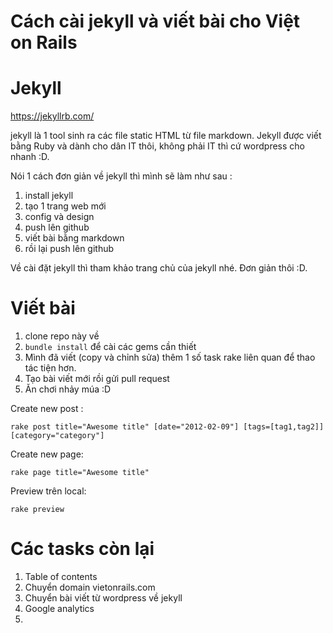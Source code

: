 Cách cài jekyll và viết bài cho Việt on Rails
===

# Jekyll
https://jekyllrb.com/

jekyll là 1 tool sinh ra các file static HTML từ file markdown. Jekyll được viết bằng Ruby và dành cho dân IT thôi, không phải IT thì cứ wordpress cho nhanh :D.

Nói 1 cách đơn giản về jekyll thì mình sẽ làm như sau :

1. install jekyll
2. tạo 1 trang web mới
3. config và design
4. push lên github
5. viết bài bằng markdown
6. rồi lại push lên github

Về cài đặt jekyll thì tham khảo trang chủ của jekyll nhé. Đơn giản thôi :D.

# Viết bài

1. clone repo này về
2. `bundle install` để cài các gems cần thiết
3. Mình đã viết (copy và chỉnh sửa)  thêm 1 số task rake liên quan để thao tác tiện hơn.
4. Tạo bài viết mới rồi gửi pull request
5. Ăn chơi nhảy múa :D

Create new post :

```
rake post title="Awesome title" [date="2012-02-09"] [tags=[tag1,tag2]] [category="category"]
```

Create new page:

```
rake page title="Awesome title"
```

Preview trên local:

```
rake preview
```

# Các tasks còn lại
1. Table of contents
2. Chuyển domain vietonrails.com
3. Chuyển bài viết từ wordpress về jekyll
4. Google analytics
5.

